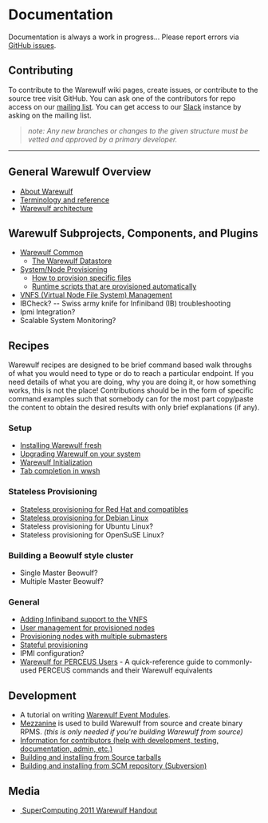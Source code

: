 # Documentation

Documentation is always a work in progress... Please report errors via [GitHub issues](https://github.com/warewulf/warewulf3/issues).

## Contributing

To contribute to the Warewulf wiki pages, create issues, or contribute to the source tree visit GitHub. You can ask one of the contributors for repo access on our [mailing list](https://groups.google.com/a/lbl.gov/forum/#!forum/warewulf). You can get access to our [Slack](warewulf.slack.com) instance by asking on the mailing list.

> _note: Any new branches or changes to the given structure must be vetted and approved by a primary developer._

* * *

## General Warewulf Overview

* [About Warewulf](about.md)
* [Terminology and reference](terminology.md)
* [Warewulf architecture](architecture.md)

## Warewulf Subprojects, Components, and Plugins

* [Warewulf Common](subprojects_components_plugins/common.md)
    * [The Warewulf Datastore](subprojects_components_plugins/datastore.md)
* [System/Node Provisioning](subprojects_components_plugins/provision.md)
    * [How to provision specific files](subprojects_components_plugins/provision-files.md)
    * [Runtime scripts that are provisioned automatically](subprojects_components_plugins/provision-scripts.md)
* [VNFS (Virtual Node File System) Management](subprojects_components_plugins/vnfs.md)
* <a class="missing wiki">IBCheck?</a> -- Swiss army knife for Infiniband (IB) troubleshooting
* <a class="missing wiki">Ipmi Integration?</a>
* <a class="missing wiki">Scalable System Monitoring?</a>

## Recipes

Warewulf recipes are designed to be brief command based walk throughs of what you would need to type or do to reach a particular endpoint. If you need details of what you are doing, why you are doing it, or how something works, this is not the place! Contributions should be in the form of specific command examples such that somebody can for the most part copy/paste the content to obtain the desired results with only brief explanations (if any).

### Setup

* [Installing Warewulf fresh](recipes/setup/installation.md)
* [Upgrading Warewulf on your system](recipes/setup/upgrading.md)
* [Warewulf Initialization](recipes/setup/initialization.md)
* [Tab completion in wwsh](recipes/setup/readline.md)

### Stateless Provisioning

* [Stateless provisioning for Red Hat and compatibles](recipes/provisioning/rhel.md)
* [Stateless provisioning for Debian Linux](recipes/provisioning/debian.md)
* <a class="missing wiki">Stateless provisioning for Ubuntu Linux?</a>
* <a class="missing wiki">Stateless provisioning for OpenSuSE Linux?</a>

### Building a Beowulf style cluster

* <a class="missing wiki">Single Master Beowulf?</a>
* <a class="missing wiki">Multiple Master Beowulf?</a>

### General

* [Adding Infiniband support to the VNFS](recipes/infiniband.md)
* [User management for provisioned nodes](recipes/users.md)
* [Provisioning nodes with multiple submasters](recipes/submaster-provisioning.md)
* [Stateful provisioning](recipes/stateful-provisioning.md)
* <a class="missing wiki">IPMI configuration?</a>
* [Warewulf for PERCEUS Users](recipes/perceus-migration.md) - A quick-reference guide to commonly-used PERCEUS commands and their Warewulf equivalents

## Development

* A tutorial on writing [Warewulf Event Modules](event-modules.md).
* [Mezzanine](mezzanine.md) is used to build Warewulf from source and create binary RPMS. _(this is only needed if you're building Warewulf from source)_
* [Information for contributors (help with development, testing, documentation, admin, etc.)](contributing.md)
* [Building and installing from Source tarballs](recipes/setup/installation-by-source.md)
* [Building and installing from SCM repository (Subversion)](recipes/setup/installation-using-subversion.md)

## Media

* [<span class="icon"> </span>SuperComputing 2011 Warewulf Handout](http://warewulf.lbl.gov/downloads/media/SC11-Warewulf-Handout.pdf)
